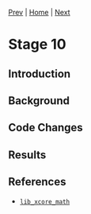 
[Prev](../stage9/index.md) | [Home](../intro.md) | [Next](../stage11/index.md)

# Stage 10

## Introduction

## Background

## Code Changes

## Results

## References

* [`lib_xcore_math`](https://github.com/xmos/lib_xcore_math)